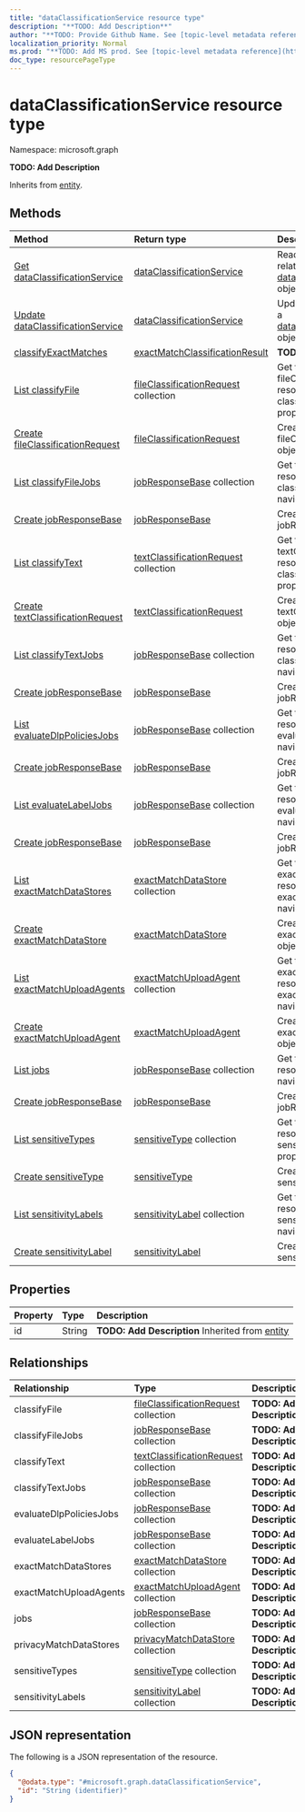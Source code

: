 ```yaml
---
title: "dataClassificationService resource type"
description: "**TODO: Add Description**"
author: "**TODO: Provide Github Name. See [topic-level metadata reference](https://msgo.azurewebsites.net/add/document/guidelines/metadata.html#topic-level-metadata)**"
localization_priority: Normal
ms.prod: "**TODO: Add MS prod. See [topic-level metadata reference](https://msgo.azurewebsites.net/add/document/guidelines/metadata.html#topic-level-metadata)**"
doc_type: resourcePageType
---
```


# dataClassificationService resource type

Namespace: microsoft.graph



**TODO: Add Description**


Inherits from [entity](../resources/entity.md).

## Methods
|Method|Return type|Description|
|:---|:---|:---|
|[Get dataClassificationService](../api/dataclassificationservice-get.md)|[dataClassificationService](../resources/dataclassificationservice.md)|Read the properties and relationships of a [dataClassificationService](../resources/dataclassificationservice.md) object.|
|[Update dataClassificationService](../api/dataclassificationservice-update.md)|[dataClassificationService](../resources/dataclassificationservice.md)|Update the properties of a [dataClassificationService](../resources/dataclassificationservice.md) object.|
|[classifyExactMatches](../api/dataclassificationservice-classifyexactmatches.md)|[exactMatchClassificationResult](../resources/exactmatchclassificationresult.md)|**TODO: Add Description**|
|[List classifyFile](../api/dataclassificationservice-list-classifyfile.md)|[fileClassificationRequest](../resources/fileclassificationrequest.md) collection|Get the fileClassificationRequest resources from the classifyFile navigation property.|
|[Create fileClassificationRequest](../api/dataclassificationservice-post-classifyfile.md)|[fileClassificationRequest](../resources/fileclassificationrequest.md)|Create a new fileClassificationRequest object.|
|[List classifyFileJobs](../api/dataclassificationservice-list-classifyfilejobs.md)|[jobResponseBase](../resources/jobresponsebase.md) collection|Get the jobResponseBase resources from the classifyFileJobs navigation property.|
|[Create jobResponseBase](../api/dataclassificationservice-post-classifyfilejobs.md)|[jobResponseBase](../resources/jobresponsebase.md)|Create a new jobResponseBase object.|
|[List classifyText](../api/dataclassificationservice-list-classifytext.md)|[textClassificationRequest](../resources/textclassificationrequest.md) collection|Get the textClassificationRequest resources from the classifyText navigation property.|
|[Create textClassificationRequest](../api/dataclassificationservice-post-classifytext.md)|[textClassificationRequest](../resources/textclassificationrequest.md)|Create a new textClassificationRequest object.|
|[List classifyTextJobs](../api/dataclassificationservice-list-classifytextjobs.md)|[jobResponseBase](../resources/jobresponsebase.md) collection|Get the jobResponseBase resources from the classifyTextJobs navigation property.|
|[Create jobResponseBase](../api/dataclassificationservice-post-classifytextjobs.md)|[jobResponseBase](../resources/jobresponsebase.md)|Create a new jobResponseBase object.|
|[List evaluateDlpPoliciesJobs](../api/dataclassificationservice-list-evaluatedlppoliciesjobs.md)|[jobResponseBase](../resources/jobresponsebase.md) collection|Get the jobResponseBase resources from the evaluateDlpPoliciesJobs navigation property.|
|[Create jobResponseBase](../api/dataclassificationservice-post-evaluatedlppoliciesjobs.md)|[jobResponseBase](../resources/jobresponsebase.md)|Create a new jobResponseBase object.|
|[List evaluateLabelJobs](../api/dataclassificationservice-list-evaluatelabeljobs.md)|[jobResponseBase](../resources/jobresponsebase.md) collection|Get the jobResponseBase resources from the evaluateLabelJobs navigation property.|
|[Create jobResponseBase](../api/dataclassificationservice-post-evaluatelabeljobs.md)|[jobResponseBase](../resources/jobresponsebase.md)|Create a new jobResponseBase object.|
|[List exactMatchDataStores](../api/dataclassificationservice-list-exactmatchdatastores.md)|[exactMatchDataStore](../resources/exactmatchdatastore.md) collection|Get the exactMatchDataStore resources from the exactMatchDataStores navigation property.|
|[Create exactMatchDataStore](../api/dataclassificationservice-post-exactmatchdatastores.md)|[exactMatchDataStore](../resources/exactmatchdatastore.md)|Create a new exactMatchDataStore object.|
|[List exactMatchUploadAgents](../api/dataclassificationservice-list-exactmatchuploadagents.md)|[exactMatchUploadAgent](../resources/exactmatchuploadagent.md) collection|Get the exactMatchUploadAgent resources from the exactMatchUploadAgents navigation property.|
|[Create exactMatchUploadAgent](../api/dataclassificationservice-post-exactmatchuploadagents.md)|[exactMatchUploadAgent](../resources/exactmatchuploadagent.md)|Create a new exactMatchUploadAgent object.|
|[List jobs](../api/dataclassificationservice-list-jobs.md)|[jobResponseBase](../resources/jobresponsebase.md) collection|Get the jobResponseBase resources from the jobs navigation property.|
|[Create jobResponseBase](../api/dataclassificationservice-post-jobs.md)|[jobResponseBase](../resources/jobresponsebase.md)|Create a new jobResponseBase object.|
|[List sensitiveTypes](../api/dataclassificationservice-list-sensitivetypes.md)|[sensitiveType](../resources/sensitivetype.md) collection|Get the sensitiveType resources from the sensitiveTypes navigation property.|
|[Create sensitiveType](../api/dataclassificationservice-post-sensitivetypes.md)|[sensitiveType](../resources/sensitivetype.md)|Create a new sensitiveType object.|
|[List sensitivityLabels](../api/dataclassificationservice-list-sensitivitylabels.md)|[sensitivityLabel](../resources/sensitivitylabel.md) collection|Get the sensitivityLabel resources from the sensitivityLabels navigation property.|
|[Create sensitivityLabel](../api/dataclassificationservice-post-sensitivitylabels.md)|[sensitivityLabel](../resources/sensitivitylabel.md)|Create a new sensitivityLabel object.|

## Properties
|Property|Type|Description|
|:---|:---|:---|
|id|String|**TODO: Add Description** Inherited from [entity](../resources/entity.md)|

## Relationships
|Relationship|Type|Description|
|:---|:---|:---|
|classifyFile|[fileClassificationRequest](../resources/fileclassificationrequest.md) collection|**TODO: Add Description**|
|classifyFileJobs|[jobResponseBase](../resources/jobresponsebase.md) collection|**TODO: Add Description**|
|classifyText|[textClassificationRequest](../resources/textclassificationrequest.md) collection|**TODO: Add Description**|
|classifyTextJobs|[jobResponseBase](../resources/jobresponsebase.md) collection|**TODO: Add Description**|
|evaluateDlpPoliciesJobs|[jobResponseBase](../resources/jobresponsebase.md) collection|**TODO: Add Description**|
|evaluateLabelJobs|[jobResponseBase](../resources/jobresponsebase.md) collection|**TODO: Add Description**|
|exactMatchDataStores|[exactMatchDataStore](../resources/exactmatchdatastore.md) collection|**TODO: Add Description**|
|exactMatchUploadAgents|[exactMatchUploadAgent](../resources/exactmatchuploadagent.md) collection|**TODO: Add Description**|
|jobs|[jobResponseBase](../resources/jobresponsebase.md) collection|**TODO: Add Description**|
|privacyMatchDataStores|[privacyMatchDataStore](../resources/privacymatchdatastore.md) collection|**TODO: Add Description**|
|sensitiveTypes|[sensitiveType](../resources/sensitivetype.md) collection|**TODO: Add Description**|
|sensitivityLabels|[sensitivityLabel](../resources/sensitivitylabel.md) collection|**TODO: Add Description**|

## JSON representation
The following is a JSON representation of the resource.
<!-- {
  "blockType": "resource",
  "keyProperty": "id",
  "@odata.type": "microsoft.graph.dataClassificationService",
  "baseType": "microsoft.graph.entity",
  "openType": false
}
-->
``` json
{
  "@odata.type": "#microsoft.graph.dataClassificationService",
  "id": "String (identifier)"
}
```

